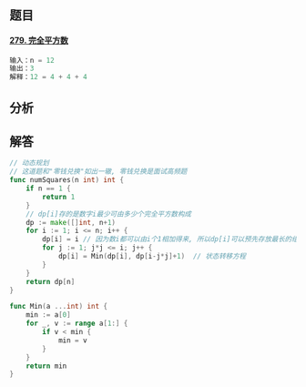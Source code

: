## 题目

#### [279. 完全平方数](https://leetcode-cn.com/problems/perfect-squares/)

```go
输入：n = 12
输出：3 
解释：12 = 4 + 4 + 4
```



## 分析



## 解答

```go
// 动态规划
// 这道题和"零钱兑换"如出一辙, 零钱兑换是面试高频题
func numSquares(n int) int {
    if n == 1 {
        return 1
    }
    // dp[i]存的是数字i最少可由多少个完全平方数构成
    dp := make([]int, n+1)
    for i := 1; i <= n; i++ {
        dp[i] = i // 因为数i都可以由i个1相加得来, 所以dp[i]可以预先存放最长的组合可能
        for j := 1; j*j <= i; j++ {
            dp[i] = Min(dp[i], dp[i-j*j]+1)  // 状态转移方程
        } 
    }
    return dp[n]
}

func Min(a ...int) int {
    min := a[0]
    for _, v := range a[1:] {
        if v < min {
            min = v
        }
    }
    return min
}
```

